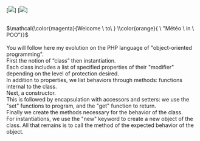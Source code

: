 [![](https://img.shields.io/badge/BOOTSTRAP-blue?style=for-the-badge)]
[![](https://img.shields.io/badge/POO-yellow?style=for-the-badge)]

<br>
$\mathcal{\color{magenta}{Welcome \ to\ } \\color{orange}{ \ "Météo \ in \ POO"}}$<br><br>
You will follow here my evolution on the PHP language of "object-oriented programming".<br>
First the notion of “class” then instantiation.<br>
Each class includes a list of specified properties of their "modifier" depending on the level of protection desired.<br>
In addition to properties, we list behaviors through methods: functions internal to the class.<br>
Next, a constructor.<br>
This is followed by encapsulation with accessors and setters: we use the "set" functions to program, and the "get" function to return.<br>
Finally we create the methods necessary for the behavior of the class.<br>
For instantiations, we use the "new" keyword to create a new object of the class. All that remains is to call the method of the expected behavior of the object.<br>

